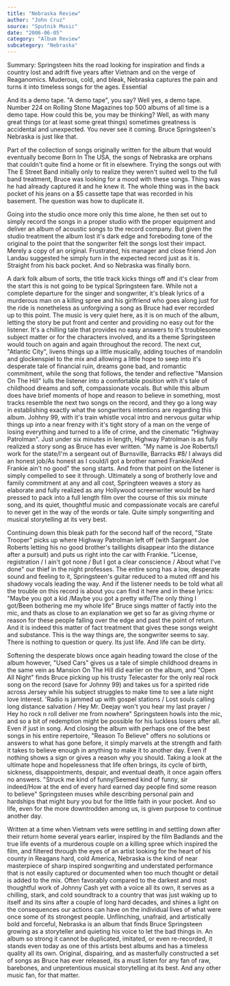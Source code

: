 ```yaml
---
title: "Nebraska Review"
author: "John Cruz"
source: "Sputnik Music"
date: "2006-06-05"
category: "Album Review"
subcategory: "Nebraska"
---
```


Summary: Springsteen hits the road looking for inspiration and finds a country lost and adrift five years after Vietnam and on the verge of Reaganomics. Muderous, cold, and bleak, Nebraska captures the pain and turns it into timeless songs for the ages. Essential

And its a demo tape. "A demo tape", you say? Well yes, a demo tape. Number 224 on Rolling Stone Magazines top 500 albums of all time is a demo tape. How could this be, you may be thinking? Well, as with many great things (or at least some great things) sometimes greatness is accidental and unexpected. You never see it coming. Bruce Springsteen's Nebraska is just like that.

Part of the collection of songs originally written for the album that would eventually become Born In The USA, the songs of Nebraska are orphans that couldn't quite find a home or fit in elsewhere. Trying the songs out with The E Street Band initially only to realize they weren't suited well to the full band treatment, Bruce was looking for a mood with these songs. Thing was he had already captured it and he knew it. The whole thing was in the back pocket of his jeans on a $5 cassette tape that was recorded in his basement. The question was how to duplicate it.

Going into the studio once more only this time alone, he then set out to simply record the songs in a proper studio with the proper equipment and deliver an album of acoustic songs to the record company. But given the studio treatment the album lost it's dark edge and foreboding tone of the original to the point that the songwriter felt the songs lost their impact. Merely a copy of an original. Frustrated, his manager and close friend Jon Landau suggested he simply turn in the expected record just as it is. Straight from his back pocket. And so Nebraska was finally born.

A dark folk album of sorts, the title track kicks things off and it's clear from the start this is not going to be typical Springsteen fare. While not a complete departure for the singer and songwriter, it's bleak lyrics of a murderous man on a killing spree and his girlfriend who goes along just for the ride is nonetheless as unforgiving a song as Bruce had ever recorded up to this point. The music is very quiet here, as it is on much of the album, letting the story be put front and center and providing no easy out for the listener. It's a chilling tale that provides no easy answers to it's troublesome subject matter or for the characters involved, and its a theme Springsteen would touch on again and again throughout the record. The next cut, "Atlantic City", livens things up a little musically, adding touches of mandolin and glockenspiel to the mix and allowing a little hope to seep into it's desperate tale of financial ruin, dreams gone bad, and romantic commitment, while the song that follows, the tender and reflective "Mansion On The Hill" lulls the listener into a comfortable position with it's tale of childhood dreams and soft, compassionate vocals. But while this album does have brief moments of hope and reason to believe in something, most tracks resemble the next two songs on the record, and they go a long way in establishing exactly what the songwriters intentions are regarding this album. Johhny 99, with it's train whistle vocal intro and nervous guitar whip things up into a near frenzy with it's tight story of a man on the verge of losing everything and turned to a life of crime, and the cinematic "Highway Patrolman". Just under six minutes in length, Highway Patrolman is as fully realized a story song as Bruce has ever written. "My name is Joe Roberts/I work for the state/I'm a sergeant out of Burnsville, Barracks #8/ I always did an honest job/As honest as I could/I got a brother named Frankie/And Frankie ain't no good" the song starts. And from that point on the listener is simply compelled to see it through. Ultimately a song of brotherly love and family commitment at any and all cost, Springteen weaves a story as elaborate and fully realized as any Hollywood screenwriter would be hard pressed to pack into a full length film over the course of this six minute song, and its quiet, thoughtful music and compassionate vocals are careful to never get in the way of the words or tale. Quite simply songwriting and musical storytelling at its very best.

Continuing down this bleak path for the second half of the record, "State Trooper" picks up where Highway Patrolman left off (with Sargeant Joe Roberts letting his no good brother's taillights disappear into the distance after a pursuit) and puts us right into the car with Frankie. "License, registration / I ain't got none / But I got a clear conscience / About what I've done" our thief in the night professes. The entire song has a low, desperate sound and feeling to it, Springsteen's guitar reduced to a muted riff and his shadowy vocals leading the way. And if the listener needs to be told what all the trouble on this record is about you can find it here and in these lyrics: "Maybe you got a kid /Maybe you got a pretty wife/The only thing I got/Been bothering me my whole life" Bruce sings matter of factly into the mic, and thats as close to an explanation we get so far as giving rhyme or reason for these people falling over the edge and past the point of return. And it is indeed this matter of fact treatment that gives these songs weight and substance. This is the way things are, the songwriter seems to say. There is nothing to question or query. Its just life. And life can be dirty.

Softening the desperate blows once again heading toward the close of the album however, "Used Cars" gives us a tale of simple childhood dreams in the same vein as Mansion On The Hill did earlier on the album, and "Open All Night" finds Bruce picking up his trusty Telecaster for the only real rock song on the record (save for Johnny 99) and takes us for a spirited ride across Jersey while his subject struggles to make time to see a late night love interest. 'Radio is jammed up with gospel stations / Lost souls calling long distance salvation / Hey Mr. Deejay won't you hear my last prayer / Hey ho rock n roll deliver me from nowhere" Springsteen howls into the mic, and so a bit of redemption might be possible for his luckless losers after all. Even if just in song. And closing the album with perhaps one of the best songs in his entire repertoire, "Reason To Believe" offers no solutions or answers to what has gone before, it simply marvels at the strength and faith it takes to believe enough in anything to make it to another day. Even if nothing shows a sign or gives a reason why you should. Taking a look at the ultimate hope and hopelessness that life often brings, its cycle of birth, sickness, disappointments, despair, and eventual death, it once again offers no answers. "Struck me kind of funny/Seemed kind of funny, sir indeed/How at the end of every hard earned day people find some reason to believe" Springsteen muses while describing personal pain and hardships that might bury you but for the little faith in your pocket. And so life, even for the more downtrodden among us, is given purpose to continue another day.

Written at a time when Vietnam vets were settling in and settling down after their return home several years earlier, inspired by the film Badlands and the true life events of a murderous couple on a killing spree which inspired the film, and filtered through the eyes of an artist looking for the heart of his county in Reagans hard, cold America, Nebraska is the kind of near masterpiece of sharp inspired songwriting and understated performance that is not easily captured or documented when too much thought or detail is added to the mix. Often favorably compared to the darkest and most thoughtful work of Johnny Cash yet with a voice all its own, it serves as a chilling, stark, and cold soundtrack to a country that was just waking up to itself and its sins after a couple of long hard decades, and shines a light on the consequences our actions can have on the individual lives of what were once some of its strongest people. Unflinching, unafraid, and artistically bold and forceful, Nebraska is an album that finds Bruce Springsteen growing as a storyteller and quieting his voice to let the bad things in. An album so strong it cannot be duplicated, imitated, or even re-recorded, it stands even today as one of this artists best albums and has a timeless quality all its own. Original, dispairing, and as masterfully constructed a set of songs as Bruce has ever released, its a must listen for any fan of raw, barebones, and unpretentious musical storytelling at its best. And any other music fan, for that matter.